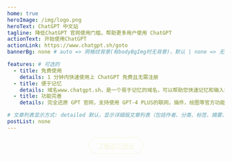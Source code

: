 ```yaml
---
home: true
heroImage: /img/logo.png
heroText: ChatGPT 中文站
tagline: 降低ChatGPT 官网使用门槛，帮助更多用户使用 ChatGPT
actionText: 开始使用ChatGPT
actionLink: https://www.chatgpt.sh/goto
bannerBg: none # auto => 网格纹背景(有bodyBgImg时无背景)，默认 | none => 无 | '大图地址' | background: 自定义背景样式       提示：如发现文本颜色不适应你的背景时可以到palette.styl修改$bannerTextColor变量

features: # 可选的
  - title: 免费使用
    details: 1 分钟内快速使用上 ChatGPT 免费且无需注册
  - title: 便于记忆
    details: 域名www.chatgpt.sh，是一个易于记忆的域名，可以帮助您快速记忆和输入我们的网址
  - title: 功能完善
    details: 完全还原 GPT 官网，支持使用 GPT-4 PLUS的联网，插件，绘图等官方功能

# 文章列表显示方式: detailed 默认，显示详细版文章列表（包括作者、分类、标签、摘要、分页等）| simple => 显示简约版文章列表（仅标题和日期）| none 不显示文章列表
postList: none
---
```

<p align="center">
  <a class="become-sponsor" href="/pages/overview">了解这个项目</a>
</p>

<style>
.action-button {
  background: linear-gradient(to right, #a18cd1, #fbc2eb); /* 渐变背景 */
  color: #f5f5dc; /* 淡黄色文本 */
  padding: 10px 20px;
  border-radius: 30px;
  border: 3px solid; /* 设置边框宽度 */
  border-image-slice: 1; /* 边框图片切片 */
  border-image-source: linear-gradient(to right, #a18cd1, #fbc2eb); /* 边框渐变 */
  cursor: pointer;
  font-size: 18px;
  font-weight: bold;
}

.become-sponsor {
  padding: 8px 20px;
  display: inline-block;
  color: #f5f5dc;
  border-radius: 30px;
  box-sizing: border-box;
  border: 1px solid #f5f5dc;
}
</style>